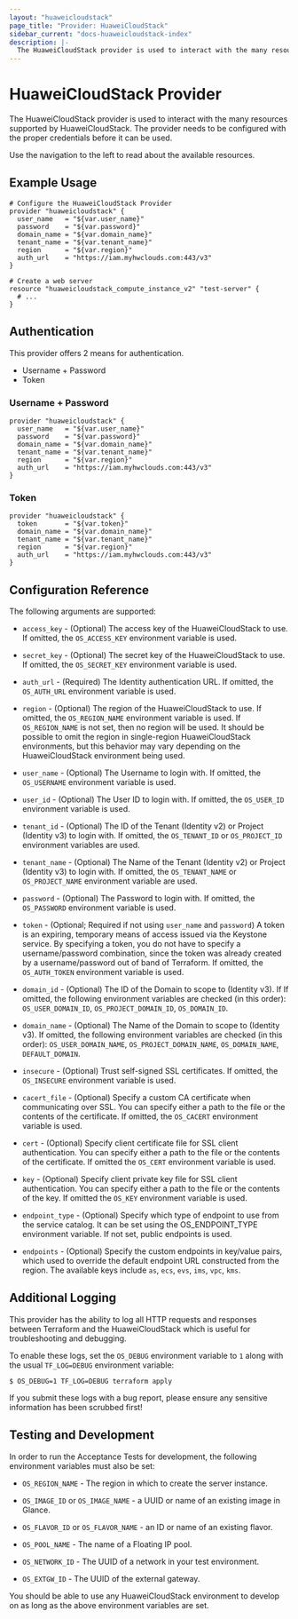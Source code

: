 ```yaml
---
layout: "huaweicloudstack"
page_title: "Provider: HuaweiCloudStack"
sidebar_current: "docs-huaweicloudstack-index"
description: |-
  The HuaweiCloudStack provider is used to interact with the many resources supported by HuaweiCloudStack. The provider needs to be configured with the proper credentials before it can be used.
---
```


# HuaweiCloudStack Provider

The HuaweiCloudStack provider is used to interact with the
many resources supported by HuaweiCloudStack. The provider needs to be configured
with the proper credentials before it can be used.

Use the navigation to the left to read about the available resources.

## Example Usage

```hcl
# Configure the HuaweiCloudStack Provider
provider "huaweicloudstack" {
  user_name   = "${var.user_name}"
  password    = "${var.password}"
  domain_name = "${var.domain_name}"
  tenant_name = "${var.tenant_name}"
  region      = "${var.region}"
  auth_url    = "https://iam.myhwclouds.com:443/v3"
}

# Create a web server
resource "huaweicloudstack_compute_instance_v2" "test-server" {
  # ...
}
```

## Authentication

This provider offers 2 means for authentication.

- Username + Password
- Token

### Username + Password

```hcl
provider "huaweicloudstack" {
  user_name   = "${var.user_name}"
  password    = "${var.password}"
  domain_name = "${var.domain_name}"
  tenant_name = "${var.tenant_name}"
  region      = "${var.region}"
  auth_url    = "https://iam.myhwclouds.com:443/v3"
}
```

### Token

```hcl
provider "huaweicloudstack" {
  token       = "${var.token}"
  domain_name = "${var.domain_name}"
  tenant_name = "${var.tenant_name}"
  region      = "${var.region}"
  auth_url    = "https://iam.myhwclouds.com:443/v3"
}
```


## Configuration Reference

The following arguments are supported:

* `access_key` - (Optional) The access key of the HuaweiCloudStack to use.
  If omitted, the `OS_ACCESS_KEY` environment variable is used.

* `secret_key` - (Optional) The secret key of the HuaweiCloudStack to use.
  If omitted, the `OS_SECRET_KEY` environment variable is used.

* `auth_url` - (Required) The Identity authentication URL. If omitted, the
  `OS_AUTH_URL` environment variable is used.

* `region` - (Optional) The region of the HuaweiCloudStack to use. If omitted,
  the `OS_REGION_NAME` environment variable is used. If `OS_REGION_NAME` is
  not set, then no region will be used. It should be possible to omit the
  region in single-region HuaweiCloudStack environments, but this behavior may vary
  depending on the HuaweiCloudStack environment being used.

* `user_name` - (Optional) The Username to login with. If omitted, the
  `OS_USERNAME` environment variable is used.

* `user_id` - (Optional) The User ID to login with. If omitted, the
  `OS_USER_ID` environment variable is used.

* `tenant_id` - (Optional) The ID of the Tenant (Identity v2) or Project
  (Identity v3) to login with. If omitted, the `OS_TENANT_ID` or
  `OS_PROJECT_ID` environment variables are used.

* `tenant_name` - (Optional) The Name of the Tenant (Identity v2) or Project
  (Identity v3) to login with. If omitted, the `OS_TENANT_NAME` or
  `OS_PROJECT_NAME` environment variable are used.

* `password` - (Optional) The Password to login with. If omitted, the
  `OS_PASSWORD` environment variable is used.

* `token` - (Optional; Required if not using `user_name` and `password`)
  A token is an expiring, temporary means of access issued via the Keystone
  service. By specifying a token, you do not have to specify a username/password
  combination, since the token was already created by a username/password out of
  band of Terraform. If omitted, the `OS_AUTH_TOKEN` environment variable is used.

* `domain_id` - (Optional) The ID of the Domain to scope to (Identity v3). If
  If omitted, the following environment variables are checked (in this order):
  `OS_USER_DOMAIN_ID`, `OS_PROJECT_DOMAIN_ID`, `OS_DOMAIN_ID`.

* `domain_name` - (Optional) The Name of the Domain to scope to (Identity v3).
  If omitted, the following environment variables are checked (in this order):
  `OS_USER_DOMAIN_NAME`, `OS_PROJECT_DOMAIN_NAME`, `OS_DOMAIN_NAME`,
  `DEFAULT_DOMAIN`.

* `insecure` - (Optional) Trust self-signed SSL certificates. If omitted, the
  `OS_INSECURE` environment variable is used.

* `cacert_file` - (Optional) Specify a custom CA certificate when communicating
  over SSL. You can specify either a path to the file or the contents of the
  certificate. If omitted, the `OS_CACERT` environment variable is used.

* `cert` - (Optional) Specify client certificate file for SSL client
  authentication. You can specify either a path to the file or the contents of
  the certificate. If omitted the `OS_CERT` environment variable is used.

* `key` - (Optional) Specify client private key file for SSL client
  authentication. You can specify either a path to the file or the contents of
  the key. If omitted the `OS_KEY` environment variable is used.

* `endpoint_type` - (Optional) Specify which type of endpoint to use from the
  service catalog. It can be set using the OS_ENDPOINT_TYPE environment
  variable. If not set, public endpoints is used.

* `endpoints` - (Optional) Specify the custom endpoints in key/value pairs, which
  used to override the default endpoint URL constructed from the region.
  The available keys include `as`, `ecs`, `evs`, `ims`, `vpc`, `kms`.

## Additional Logging

This provider has the ability to log all HTTP requests and responses between
Terraform and the HuaweiCloudStack which is useful for troubleshooting and
debugging.

To enable these logs, set the `OS_DEBUG` environment variable to `1` along
with the usual `TF_LOG=DEBUG` environment variable:

```shell
$ OS_DEBUG=1 TF_LOG=DEBUG terraform apply
```

If you submit these logs with a bug report, please ensure any sensitive
information has been scrubbed first!

## Testing and Development

In order to run the Acceptance Tests for development, the following environment
variables must also be set:

* `OS_REGION_NAME` - The region in which to create the server instance.

* `OS_IMAGE_ID` or `OS_IMAGE_NAME` - a UUID or name of an existing image in
    Glance.

* `OS_FLAVOR_ID` or `OS_FLAVOR_NAME` - an ID or name of an existing flavor.

* `OS_POOL_NAME` - The name of a Floating IP pool.

* `OS_NETWORK_ID` - The UUID of a network in your test environment.

* `OS_EXTGW_ID` - The UUID of the external gateway.

You should be able to use any HuaweiCloudStack environment to develop on as long as the
above environment variables are set.
